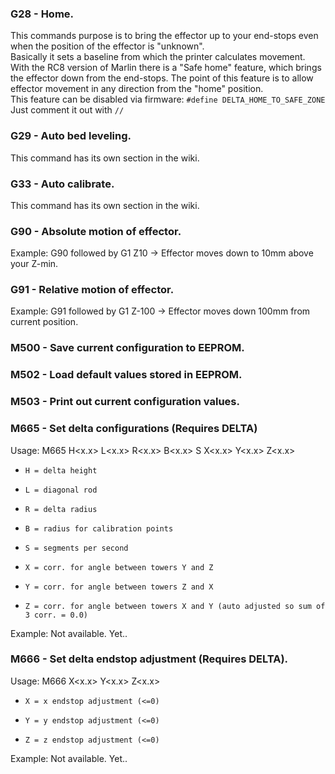 ### G28 - Home.
This commands purpose is to bring the effector up to your end-stops even when the position of the effector is "unknown".  
Basically it sets a baseline from which the printer calculates movement.  
With the RC8 version of Marlin there is a "Safe home" feature, which brings the effector down from the end-stops. The point of this feature is to allow effector movement in any direction from the "home" position.  
This feature can be disabled via firmware: `#define DELTA_HOME_TO_SAFE_ZONE`  
Just comment it out with `//`

### G29 - Auto bed leveling.
This command has its own section in the wiki.

### G33 - Auto calibrate.
This command has its own section in the wiki.

### G90 - Absolute motion of effector.
Example: G90 followed by G1 Z10 -> Effector moves down to 10mm above your Z-min.

### G91 - Relative motion of effector.
Example: G91 followed by G1 Z-100 -> Effector moves down 100mm from current position.

### M500 - Save current configuration to EEPROM.

### M502 - Load default values stored in EEPROM.

### M503 - Print out current configuration values.

### M665 - Set delta configurations (Requires DELTA)

Usage: M665 H<x.x> L<x.x> R<x.x> B<x.x> S<n> X<x.x> Y<x.x> Z<x.x>
   *     H = delta height
   *     L = diagonal rod
   *     R = delta radius
   *     B = radius for calibration points
   *     S = segments per second
   *     X = corr. for angle between towers Y and Z
   *     Y = corr. for angle between towers Z and X
   *     Z = corr. for angle between towers X and Y (auto adjusted so sum of 3 corr. = 0.0)

Example: Not available. Yet..

### M666 - Set delta endstop adjustment (Requires DELTA).
Usage: M666 X<x.x> Y<x.x> Z<x.x>
   *     X = x endstop adjustment (<=0)
   *     Y = y endstop adjustment (<=0)
   *     Z = z endstop adjustment (<=0)

Example: Not available. Yet..